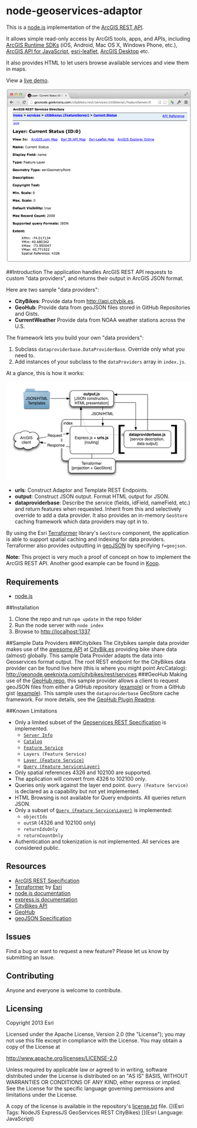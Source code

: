 node-geoservices-adaptor
========================

This is a [node.js](http://nodejs.org) implementation of the [ArcGIS REST API](http://resources.arcgis.com/en/help/arcgis-rest-api/).

It allows simple read-only access by ArcGIS tools, apps, and APIs, including [ArcGIS Runtime SDKs](https://developers.arcgis.com/en/documentation/) (iOS, Android, Mac OS X, Windows Phone, etc.), [ArcGIS API for JavaScript](https://developers.arcgis.com/en/javascript/), [esri-leaflet](http://esri.github.io/esri-leaflet/), [ArcGIS Desktop](http://www.esri.com/software/arcgis/arcgis-for-desktop) etc.

It also provides HTML to let users browse available services and view them in maps.

View a [live demo](http://geonode.geeknixta.com).

![Sample Image](docs/citibike-svc.png)

##Introduction
The application handles ArcGIS REST API requests to custom "data providers", and returns their output in ArcGIS JSON format.

Here are two sample "data providers":

* **CityBikes**: Provide data from http://api.citybik.es.
* **GeoHub**: Provide data from geoJSON files stored in GitHub Repositories and Gists.
* **CurrentWeather** Provide data from NOAA weather stations across the U.S. 

The framework lets you build your own "data providers":

1. Subclass `dataproviderbase.DataProviderBase`. Override only what you need to.
2. Add instances of your subclass to the `dataProviders` array in `index.js`.

At a glance, this is how it works:

![Structure](docs/structure.png)

* **urls**: Construct Adaptor and Template REST Endpoints.
* **output**: Construct JSON output. Format HTML output for JSON.
* **dataproviderbase**: Describe the service (fields, idField, nameField, etc.) and return features when requested. Inherit from this and selectively override to add a data provider. It also provides an in-memory `GeoStore` caching framework which data providers may opt in to.

By using the Esri [Terraformer](https://github.com/esri/terraformer) library's `GeoStore` component, the application is able to support spatial caching and indexing for data providers. Terraformer also provides outputting in [geoJSON](http://www.geojson.org/geojson-spec.html) by specifying `f=geojson`.

**Note:** This project is very much a proof of concept on how to implement the ArcGIS REST API. Another good example can be found in [Koop](https://github.com/esri/koop).

## Requirements
* [node.js](http://nodejs.org)

##Installation
1. Clone the repo and run `npm update` in the repo folder
2. Run the node server with `node index`
3. Browse to [http://localhost:1337](http://localhost:1337)

##Sample Data Providers
###Citybikes
The Citybikes sample data provider makes use of the [awesome API](http://api.citybik.es) at [CityBik.es](http://citybik.es) providing bike share data (almost) globally. This sample Data Provider adapts the data into Geoservices format output. The root REST endpoint 
for the CityBikes data provider can be found live here (this is where you might point ArcCatalog): http://geonode.geeknixta.com/citybikes/rest/services
###GeoHub
Making use of the [GeoHub repo](https://github.com/chelm/geohub), this sample provider allows a client to request geoJSON files from either a GitHub repository ([example](https://github.com/chelm/grunt-geo/blob/master/forks.geojson)) or from a GitHub gist ([example](https://gist.github.com/chelm/6178185)). This sample uses the `dataproviderbase` GeoStore cache framework. For more details, see the [GeoHub Plugin Readme](samples/geohub/README.md).

##Known Limitations
* Only a limited subset of the [Geoservices REST Specification](http://resources.arcgis.com/en/help/arcgis-rest-api/) is implemented.
	* [`Server Info`](http://resources.arcgis.com/en/help/arcgis-rest-api/#/Server_Info/02r300000116000000/)
	* [`Catalog`](http://resources.arcgis.com/en/help/arcgis-rest-api/#/Catalog/02r3000000tn000000/)
	* [`Feature Service`](http://resources.arcgis.com/en/help/arcgis-rest-api/#/Feature_Service/02r3000000z2000000/)
	* `Layers (Feature Service)`
	* [`Layer (Feature Service)`](http://resources.arcgis.com/en/help/arcgis-rest-api/#/Layer/02r3000000w6000000/)
	* [`Query (Feature Service\Layer)`](http://resources.arcgis.com/en/help/arcgis-rest-api/#/Query_Feature_Service_Layer/02r3000000r1000000/)
* Only spatial references 4326 and 102100 are supported.
* The application will convert from 4326 to 102100 only.
* Queries only work against the layer end point. `Query (Feature Service)` is declared as a capability but not yet implemented.
* HTML Browsing is not available for Query endpoints. All queries return JSON.
* Only a subset of [`Query (Feature Service\Layer)`](http://resources.arcgis.com/en/help/arcgis-rest-api/#/Query_Feature_Service_Layer/02r3000000r1000000/) is implemented:
	* `objectIds`
	* `outSR` (4326 and 102100 only)
	* `returnIdsOnly`
	* `returnCountOnly`
* Authentication and tokenization is not implemented. All services are considered public.

## Resources

* [ArcGIS REST Specification](http://resources.arcgis.com/en/help/arcgis-rest-api/)
* [Terraformer](https://github.com/esri/terraformer) by [Esri](http://esri.github.io)
* [node.js documentation](http://nodejs.org/api/)
* [express.js documentation](http://expressjs.com/api.html)
* [CityBikes API](http://api.citybik.es)
* [GeoHub](https://github.com/chelm/geohub)
* [geoJSON Specification](http://www.geojson.org/geojson-spec.html)

## Issues

Find a bug or want to request a new feature?  Please let us know by submitting an Issue.

## Contributing

Anyone and everyone is welcome to contribute. 

## Licensing
Copyright 2013 Esri

Licensed under the Apache License, Version 2.0 (the "License");
you may not use this file except in compliance with the License.
You may obtain a copy of the License at

   http://www.apache.org/licenses/LICENSE-2.0

Unless required by applicable law or agreed to in writing, software
distributed under the License is distributed on an "AS IS" BASIS,
WITHOUT WARRANTIES OR CONDITIONS OF ANY KIND, either express or implied.
See the License for the specific language governing permissions and
limitations under the License.

A copy of the license is available in the repository's [license.txt](https://github.com/ArcGIS/node-geoservices-adaptor/blob/master/license.txt) file.
[](Esri Tags: NodeJS ExpressJS GeoServices REST CityBikes)
[](Esri Language: JavaScript)

